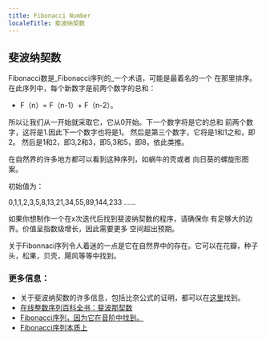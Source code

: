 ```yaml
---
title: Fibonacci Number
localeTitle: 斐波纳契数
---
```

## 斐波纳契数

Fibonacci数是_Fibonacci序列的_一个术语，可能是最着名的一个 在那里排序。在此序列中，每个新数字是前两个数字的总和：

*   F（n）= F（n-1）+ F（n-2）。

所以让我们从一开始就采取它，它从0开始。下一个数字将是它的总和 前两个数字，这将是1.因此下一个数字也将是1。 然后是第三个数字，它将是1和1之和，即2。 然后是1和2，即3,2和3，即5,3和5，即8，依此类推。

在自然界的许多地方都可以看到这种序列，如蜗牛的壳或者 向日葵的螺旋形图案。

初始值为：

0,1,1,2,3,5,8,13,21,34,55,89,144,233 ......

如果你想制作一个在x次迭代后找到斐波纳契数的程序，请确保你 有足够大的边界。价值呈指数级增长，因此需要更多 空间超出预期。

关于Fibonnaci序列令人着迷的一点是它在自然界中的存在。它可以在花瓣，种子头，松果，贝壳，飓风等等中找到。

### 更多信息：

*   关于斐波纳契数的许多信息，包括比奈公式的证明，都可以在[这里](https://en.wikipedia.org/wiki/Fibonacci_number)找到。
*   [在线整数序列百科全书：斐波那契数](http://oeis.org/A000045)
*   [Fibonacci序列，因为它在音阶中找到。](https://www.youtube.com/watch?v=2pbEarwdusc)
*   [Fibonacci序列本质上](https://io9.gizmodo.com/5985588/15-uncanny-examples-of-the-golden-ratio-in-nature)